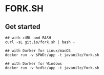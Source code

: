 # FORK.SH


## Get started

```
## with cURL and BASH
curl -sL git.io/fork.sh | bash -
```

```
## with Dorker for Linux/macOS
docker run -v $PWD:/app -t javanile/fork.sh
```

```
## with Dorker for Windows
docker run -v %cd%:/app -t javanile/fork.sh
```
